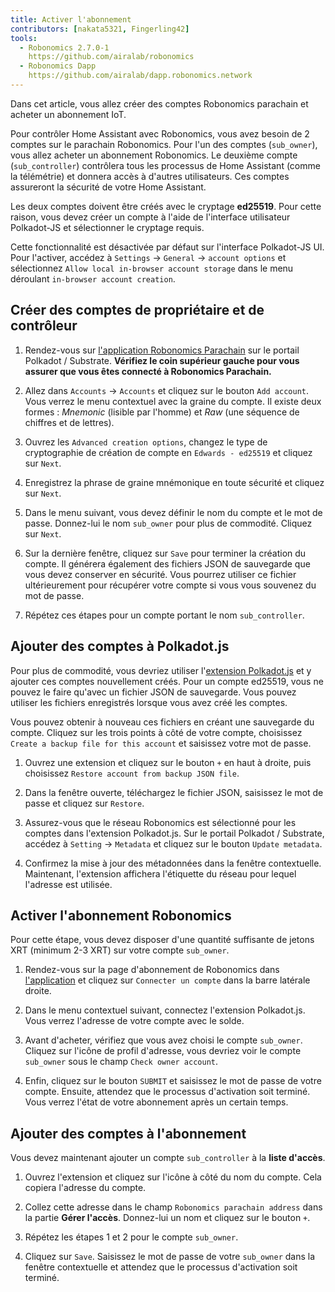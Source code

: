 ```yaml
---
title: Activer l'abonnement
contributors: [nakata5321, Fingerling42]
tools:   
  - Robonomics 2.7.0-1
    https://github.com/airalab/robonomics
  - Robonomics Dapp 
    https://github.com/airalab/dapp.robonomics.network
---
```


Dans cet article, vous allez créer des comptes Robonomics parachain et acheter un abonnement IoT. 

<robo-wiki-picture src="home-assistant/sub_activate.png" />


Pour contrôler Home Assistant avec Robonomics, vous avez besoin de 2 comptes sur le parachain Robonomics. Pour l'un des comptes (`sub_owner`), vous allez acheter un abonnement Robonomics. Le deuxième compte (`sub_controller`) contrôlera tous les processus de Home Assistant (comme la télémétrie) et donnera accès à d'autres utilisateurs. Ces comptes assureront la sécurité de votre Home Assistant. 

<robo-wiki-note type="warning" title="WARNING">

Les deux comptes doivent être créés avec le cryptage **ed25519**. Pour cette raison, vous devez créer un compte à l'aide de l'interface utilisateur Polkadot-JS et sélectionner le cryptage requis.

Cette fonctionnalité est désactivée par défaut sur l'interface Polkadot-JS UI. Pour l'activer, accédez à `Settings` -> `General` -> `account options` et sélectionnez `Allow local in-browser account storage` dans le menu déroulant `in-browser account creation`.

</robo-wiki-note>

## Créer des comptes de propriétaire et de contrôleur

<robo-wiki-video autoplay loop controls :videos="[{src: 'QmQiJYPYajUJXENX2PzSJMSKGSshyWyPNqugSYxP5eCNvm', type:'mp4'}]" />

1. Rendez-vous sur [l'application Robonomics Parachain](https://polkadot.js.org/apps/?rpc=wss%3A%2F%2Fkusama.rpc.robonomics.network%2F#/) sur le portail Polkadot / Substrate. **Vérifiez le coin supérieur gauche pour vous assurer que vous êtes connecté à Robonomics Parachain.**

2. Allez dans `Accounts` -> `Accounts` et cliquez sur le bouton `Add account`. Vous verrez le menu contextuel avec la graine du compte. Il existe deux formes : *Mnemonic* (lisible par l'homme) et *Raw* (une séquence de chiffres et de lettres). 

3. Ouvrez les `Advanced creation options`, changez le type de cryptographie de création de compte en `Edwards - ed25519` et cliquez sur `Next`.


4. Enregistrez la phrase de graine mnémonique en toute sécurité et cliquez sur `Next`.

5. Dans le menu suivant, vous devez définir le nom du compte et le mot de passe. Donnez-lui le nom `sub_owner` pour plus de commodité. Cliquez sur `Next`.

6. Sur la dernière fenêtre, cliquez sur `Save` pour terminer la création du compte. Il générera également des fichiers JSON de sauvegarde que vous devez conserver en sécurité. Vous pourrez utiliser ce fichier ultérieurement pour récupérer votre compte si vous vous souvenez du mot de passe.

7. Répétez ces étapes pour un compte portant le nom `sub_controller`.


## Ajouter des comptes à Polkadot.js

Pour plus de commodité, vous devriez utiliser l'[extension Polkadot.js](https://polkadot.js.org/extension/) et y ajouter ces comptes nouvellement créés. Pour un compte ed25519, vous ne pouvez le faire qu'avec un fichier JSON de sauvegarde. Vous pouvez utiliser les fichiers enregistrés lorsque vous avez créé les comptes.

Vous pouvez obtenir à nouveau ces fichiers en créant une sauvegarde du compte. Cliquez sur les trois points à côté de votre compte, choisissez `Create a backup file for this account` et saisissez votre mot de passe.

<robo-wiki-video autoplay loop controls :videos="[{src: 'QmRd7gztUjWkLF4W2XuJwy5aXBwzNV2aPCU6CQQLvUpSNj', type:'mp4'}]" />

1. Ouvrez une extension et cliquez sur le bouton `+` en haut à droite, puis choisissez `Restore account from backup JSON file`.

2. Dans la fenêtre ouverte, téléchargez le fichier JSON, saisissez le mot de passe et cliquez sur `Restore`.

3. Assurez-vous que le réseau Robonomics est sélectionné pour les comptes dans l'extension Polkadot.js. Sur le portail Polkadot / Substrate, accédez à  `Setting` -> `Metadata` et cliquez sur le bouton `Update metadata`. 

4. Confirmez la mise à jour des métadonnées dans la fenêtre contextuelle. Maintenant, l'extension affichera l'étiquette du réseau pour lequel l'adresse est utilisée.

<robo-wiki-video autoplay loop controls :videos="[{src: 'QmT5sTNP9t8gpbD4RJJw6ETwG4wiziiChAh2uHHBk9Zsyd', type:'mp4'}]" />

## Activer l'abonnement Robonomics 

<robo-wiki-note type="okay">

Pour cette étape, vous devez disposer d'une quantité suffisante de jetons XRT (minimum 2-3 XRT) sur votre compte `sub_owner`.

</robo-wiki-note>

<robo-wiki-video autoplay loop controls :videos="[{src: 'QmXrFCajmJgkRDSbshGD3QehjnoyS6jafEPSjHdYkoBHum', type:'mp4'}]" />

1. Rendez-vous sur la page d'abonnement de Robonomics dans [l'application](https://dapp.robonomics.network/#/subscription) et cliquez sur `Connecter un compte` dans la barre latérale droite.

2. Dans le menu contextuel suivant, connectez l'extension Polkadot.js. Vous verrez l'adresse de votre compte avec le solde.

3. Avant d'acheter, vérifiez que vous avez choisi le compte `sub_owner`. Cliquez sur l'icône de profil d'adresse, vous devriez voir le compte `sub_owner` sous le champ `Check owner account`.

4. Enfin, cliquez sur le bouton `SUBMIT` et saisissez le mot de passe de votre compte. Ensuite, attendez que le processus d'activation soit terminé. Vous verrez l'état de votre abonnement après un certain temps.


## Ajouter des comptes à l'abonnement

Vous devez maintenant ajouter un compte `sub_controller` à la **liste d'accès**.

<robo-wiki-video autoplay loop controls :videos="[{src: 'QmV1gkwtcXsWv54ov9tuXfcHg7nqs1foM8cRwts4sqnqtX', type:'mp4'}]" />

1. Ouvrez l'extension et cliquez sur l'icône à côté du nom du compte. Cela copiera l'adresse du compte.


2. Collez cette adresse dans le champ `Robonomics parachain address` dans la partie **Gérer l'accès**. Donnez-lui un nom et cliquez sur le bouton `+`. 

3. Répétez les étapes 1 et 2 pour le compte `sub_owner`.

4. Cliquez sur `Save`. Saisissez le mot de passe de votre `sub_owner` dans la fenêtre contextuelle et attendez que le processus d'activation soit terminé.
